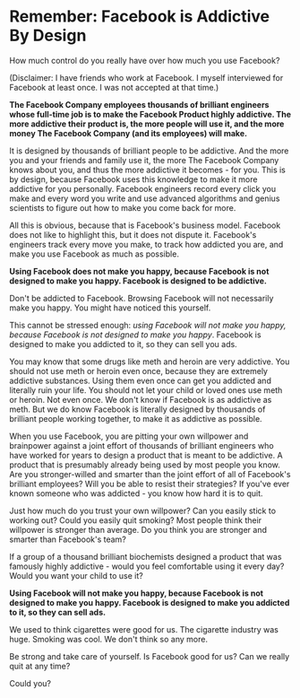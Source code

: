 # Remember: Facebook is Addictive By Design 

How much control do you really have over how much you use Facebook?

(Disclaimer: I have friends who work at Facebook. I myself interviewed for Facebook at least once. I was not accepted at that time.)

**The Facebook Company employees thousands of brilliant engineers whose full-time job is to make the Facebook Product highly addictive. The more addictive their product is, the more people will use it, and the more money The Facebook Company (and its employees) will make.**

It is designed by thousands of brilliant people to be addictive. And the more you and your friends and family use it, the more The Facebook Company knows about you, and thus the more addictive it becomes - for you. This is by design, because Facebook uses this knowledge to make it more addictive for you personally. Facebook engineers record every click you make and every word you write and use advanced algorithms and genius scientists to figure out how to make you come back for more. 

All this is obvious, because that is Facebook's business model. Facebook does not like to highlight this, but it does not dispute it. Facebook's engineers track every move you make, to track how addicted you are, and make you use Facebook as much as possible. 

**Using Facebook does not make you happy, because Facebook is not designed to make you happy. Facebook is designed to be addictive.**

Don't be addicted to Facebook. Browsing Facebook will not necessarily make you happy. You might have noticed this yourself. 

This cannot be stressed enough: *using Facebook will not make you happy, because Facebook is not designed to make you happy*. Facebook is designed to make you addicted to it, so they can sell you ads. 

You may know that some drugs like meth and heroin are very addictive. You should not use meth or heroin even once, because they are extremely addictive substances. Using them even once can get you addicted and literally ruin your life. You should not let your child or loved ones use meth or heroin. Not even once. We don't know if Facebook is as addictive as meth. But we do know Facebook is literally designed by thousands of brilliant people working together, to make it as addictive as possible. 

When you use Facebook, you are pitting your own willpower and brainpower against a joint effort of thousands of brilliant engineers who have worked for years to design a product that is meant to be addictive. A product that is presumably already being used by most people you know. Are you stronger-willed and smarter than the joint effort of all of Facebook's brilliant employees? Will you be able to resist their strategies? If you've ever known someone who was addicted - you know how hard it is to quit. 

Just how much do you trust your own willpower? Can you easily stick to working out? Could you easily quit smoking? Most people think their willpower is stronger than average. Do you think you are stronger and smarter than Facebook's team? 

If a group of a thousand brilliant biochemists designed a product that was famously highly addictive - would you feel comfortable using it every day? Would you want your child to use it? 

**Using Facebook will not make you happy, because Facebook is not designed to make you happy. Facebook is designed to make you addicted to it, so they can sell ads.**

We used to think cigarettes were good for us. The cigarette industry was huge. Smoking was cool. We don't think so any more. 

Be strong and take care of yourself. Is Facebook good for us? Can we really quit at any time? 

Could you?